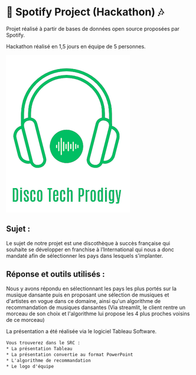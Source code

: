# :musical_note: Spotify Project (Hackathon) :notes:

Projet réalisé à partir de bases de données open source proposées par Spotify.

Hackathon réalisé en 1,5 jours en équipe de 5 personnes.

![logo Disco Tech Prodigy](SRC/logo.png) 

## Sujet :
Le sujet de notre projet est une discothèque à succès française qui souhaite se développer en franchise à l’International qui nous a donc mandaté afin de sélectionner les pays dans lesquels s’implanter.

## Réponse et outils utilisés :
Nous y avons répondu en sélectionnant les pays les plus portés sur la musique dansante puis en proposant une sélection de musiques et d'artistes en vogue dans ce domaine, ainsi qu'un algorithme de recommandation de musiques dansantes (Via streamlit, le client rentre un morceau de son choix et l'algorithme lui propose les 4 plus proches voisins de ce morceau)

La présentation a été réalisée via le logiciel Tableau Software.  

```
Vous trouverez dans le SRC :
* La présentation Tableau
* La présentation convertie au format PowerPoint
* L'algorithme de recommandation
* Le logo d'équipe
```
